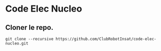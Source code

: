 # Code Elec Nucleo

## Cloner le repo. 

``` 
git clone --recursive https://github.com/ClubRobotInsat/code-elec-nucleo.git
```
